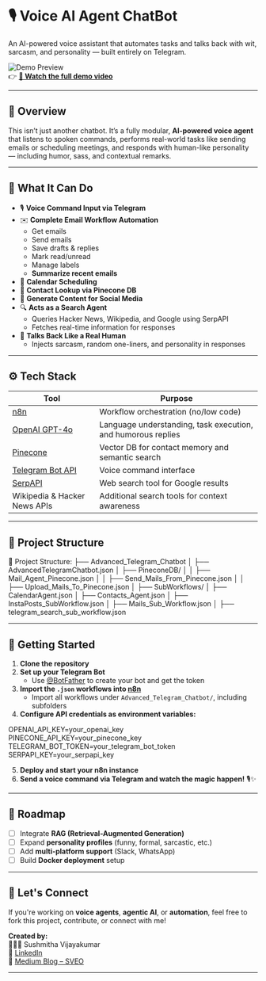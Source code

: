 # 🎙️ Voice AI Agent ChatBot

An AI-powered voice assistant that automates tasks and talks back with wit, sarcasm, and personality — built entirely on Telegram.

![Demo Preview](<img width="2730" height="1460" alt="Screenshot 2025-07-22 at 1 15 35 PM" src="https://github.com/user-attachments/assets/30ecd9a5-2e60-478d-b101-4a422af4aceb" />)  
👉 **[🎥 Watch the full demo video](https://youtu.be/NTYEfz7_zhY)**

---

## 🤖 Overview

This isn’t just another chatbot. It’s a fully modular, **AI-powered voice agent** that listens to spoken commands, performs real-world tasks like sending emails or scheduling meetings, and responds with human-like personality — including humor, sass, and contextual remarks.

---

## 🎯 What It Can Do

- 🎙️ **Voice Command Input via Telegram**
- ✉️ **Complete Email Workflow Automation**  
  - Get emails  
  - Send emails  
  - Save drafts & replies  
  - Mark read/unread  
  - Manage labels  
  - **Summarize recent emails**  
- 📅 **Calendar Scheduling**
- 📇 **Contact Lookup via Pinecone DB**
- 📝 **Generate Content for Social Media**
- 🔍 **Acts as a Search Agent**  
  - Queries Hacker News, Wikipedia, and Google using SerpAPI  
  - Fetches real-time information for responses
- 💬 **Talks Back Like a Real Human**  
  - Injects sarcasm, random one-liners, and personality in responses

---

## ⚙️ Tech Stack

| Tool      | Purpose                                   |
|-----------|-------------------------------------------|
| [n8n](https://n8n.io/)             | Workflow orchestration (no/low code) |
| [OpenAI GPT-4o](https://platform.openai.com) | Language understanding, task execution, and humorous replies |
| [Pinecone](https://www.pinecone.io/)         | Vector DB for contact memory and semantic search |
| [Telegram Bot API](https://core.telegram.org/bots/api) | Voice command interface |
| [SerpAPI](https://serpapi.com)     | Web search tool for Google results |
| Wikipedia & Hacker News APIs       | Additional search tools for context awareness |

---

## 📂 Project Structure


📁 Project Structure:
├── Advanced_Telegram_Chatbot
│   ├── AdvancedTelegramChatbot.json
│   ├── PineconeDB/
│   │   ├── Mail_Agent_Pinecone.json
│   │   ├── Send_Mails_From_Pinecone.json
│   │   ├── Upload_Mails_To_Pinecone.json
│   ├── SubWorkflows/
│       ├── CalendarAgent.json
│       ├── Contacts_Agent.json
│       ├── InstaPosts_SubWorkflow.json
│       ├── Mails_Sub_Workflow.json
│       ├── telegram_search_sub_workflow.json

---

## 🚀 Getting Started

1. **Clone the repository**
2. **Set up your Telegram Bot**  
   - Use [@BotFather](https://t.me/BotFather) to create your bot and get the token
3. **Import the `.json` workflows into [n8n](https://n8n.io)**  
   - Import all workflows under `Advanced_Telegram_Chatbot/`, including subfolders
4. **Configure API credentials as environment variables:**

OPENAI_API_KEY=your_openai_key
PINECONE_API_KEY=your_pinecone_key
TELEGRAM_BOT_TOKEN=your_telegram_bot_token
SERPAPI_KEY=your_serpapi_key


5. **Deploy and start your n8n instance**
6. **Send a voice command via Telegram and watch the magic happen!** 🎙️✨

---

## 📌 Roadmap

- [ ] Integrate **RAG (Retrieval-Augmented Generation)**  
- [ ] Expand **personality profiles** (funny, formal, sarcastic, etc.)  
- [ ] Add **multi-platform support** (Slack, WhatsApp)  
- [ ] Build **Docker deployment** setup  

---

## 🤝 Let's Connect

If you're working on **voice agents**, **agentic AI**, or **automation**, feel free to fork this project, contribute, or connect with me!

**Created by:**  
👩🏽‍💻 Sushmitha Vijayakumar  
🔗 [LinkedIn](https://www.linkedin.com/in/sushmithavijayakumar)  
📝 [Medium Blog – SVEO](https://sveo-ceo.medium.com)

---
